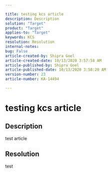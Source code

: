 ```yaml
---

title: testing kcs article  
description: Description  
solution: "Target"  
product: "Target"  
applies-to: "Target"  
keywords: KCS  
resolution: Resolution  
internal-notes:   
bug: False  
article-created-by: Shipra Goel  
article-created-date: 10/13/2020 3:57:58 AM  
article-published-by: Shipra Goel  
article-published-date: 10/13/2020 3:58:28 AM  
version-number: 23  
article-number: KA-14494

---
```


# testing kcs article

## Description

test article

## Resolution

test
